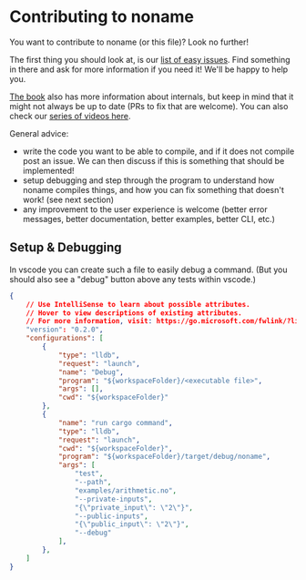 # Contributing to noname

You want to contribute to noname (or this file)? Look no further! 

The first thing you should look at, is our [list of easy issues](https://github.com/zksecurity/noname/issues?q=is%3Aopen+is%3Aissue+label%3Aeasy). Find something in there and ask for more information if you need it! We'll be happy to help you.

[The book](https://zksecurity.github.io/noname/) also has more information about internals, but keep in mind that it might not always be up to date (PRs to fix that are welcome). You can also check our [series of videos here](https://cryptologie.net/article/573).

General advice: 

* write the code you want to be able to compile, and if it does not compile post an issue. We can then discuss if this is something that should be implemented!
* setup debugging and step through the program to understand how noname compiles things, and how you can fix something that doesn't work! (see next section)
* any improvement to the user experience is welcome (better error messages, better documentation, better examples, better CLI, etc.)

## Setup & Debugging

In vscode you can create such a file to easily debug a command. (But you should also see a "debug" button above any tests within vscode.)

```json
{
    // Use IntelliSense to learn about possible attributes.
    // Hover to view descriptions of existing attributes.
    // For more information, visit: https://go.microsoft.com/fwlink/?linkid=830387
    "version": "0.2.0",
    "configurations": [
        {
            "type": "lldb",
            "request": "launch",
            "name": "Debug",
            "program": "${workspaceFolder}/<executable file>",
            "args": [],
            "cwd": "${workspaceFolder}"
        },
        {
            "name": "run cargo command",
            "type": "lldb",
            "request": "launch",
            "cwd": "${workspaceFolder}",
            "program": "${workspaceFolder}/target/debug/noname",
            "args": [
                "test",
                "--path",
                "examples/arithmetic.no",
                "--private-inputs",
                "{\"private_input\": \"2\"}",
                "--public-inputs",
                "{\"public_input\": \"2\"}",
                "--debug"
            ],
        },
    ]
}
```
